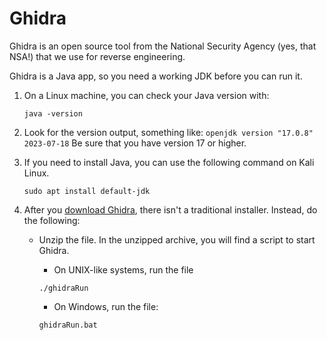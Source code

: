 # Ghidra

Ghidra is an open source tool from the National Security Agency (yes, that NSA!) that we use for reverse engineering.

Ghidra is a Java app, so you need a working JDK before you can run it. 

1. On a Linux machine, you can check your Java version with:
    ```
    java -version
    ```

2. Look for the version output, something like:
    ```openjdk version "17.0.8" 2023-07-18```
Be sure that you have version 17 or higher. 

3. If you need to install Java, you can use the following command on Kali Linux.
    ```
    sudo apt install default-jdk
    ```


4. After you [download Ghidra](https://ghidra-sre.org/), there isn't a traditional installer. Instead, do the following:
    * Unzip the file. In the unzipped archive, you will find a script to start Ghidra.
        *   On UNIX-like systems, run the file 
        ```
        ./ghidraRun
        ```

        * On Windows, run the file:
        ```
        ghidraRun.bat
        ```


